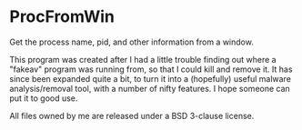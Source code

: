 ProcFromWin
===========

Get the process name, pid, and other information from a window.

This program was created after I had a little trouble finding out where a
"fakeav" program was running from, so that I could kill and remove it.
It has since been expanded quite a bit, to turn it into a (hopefully)
useful malware analysis/removal tool, with a number of nifty features.
I hope someone can put it to good use.

All files owned by me are released under a BSD 3-clause license.

